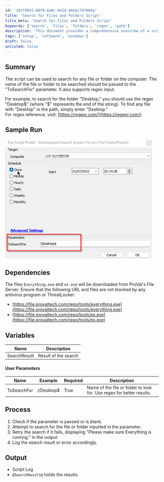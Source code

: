 ```yaml
---
id: '281f0b52-80f0-4a8c-842d-e6ebc747884a'
title: 'Search for Files and Folders Script'
title_meta: 'Search for Files and Folders Script'
keywords: ['search', 'files', 'folders', 'regex', 'path']
description: 'This document provides a comprehensive overview of a script designed to search for files and folders on a computer. It allows users to specify a search term using the "ToSearchFor" parameter, supports regex input for advanced searching, and details the process, dependencies, and output of the script.'
tags: ['setup', 'software', 'windows']
draft: false
unlisted: false
---
```


## Summary

The script can be used to search for any file or folder on the computer. The name of the file or folder to be searched should be passed to the "ToSearchFor" parameter. It also supports regex input.

For example, to search for the folder "Desktop," you should use the regex "Desktop$" (where "$" represents the end of the string). To find any file with "Desktop" in the path, simply enter "Desktop."  
For regex reference, visit: [https://regexr.com/](https://regexr.com/)

## Sample Run

![Sample Run](../../../static/img/FileFolder---Get/image_1.png)

## Dependencies

The files `Everything.exe` and `es.exe` will be downloaded from ProVal's File Server. Ensure that the following URL and files are not blocked by any antivirus program or ThreatLocker:

- [https://file.provaltech.com/repo/tools/everything.exe](https://file.provaltech.com/repo/tools/everything.exe)
- [https://file.provaltech.com/repo/tools/es.exe](https://file.provaltech.com/repo/tools/es.exe)

## Variables

| Name         | Description              |
|--------------|--------------------------|
| SearchResult | Result of the search     |

#### User Parameters

| Name        | Example      | Required | Description                                             |
|-------------|--------------|----------|---------------------------------------------------------|
| ToSearchFor | //Desktop$   | True     | Name of the file or folder to look for. Use regex for better results. |

## Process

1. Check if the parameter is passed or is blank.
2. Attempt to search for the file or folder inputted in the parameter.
3. Retry the search if it fails, displaying "Please make sure Everything is running." in the output.
4. Log the search result or error accordingly.

## Output

- Script Log
- `@SearchResult@` holds the results.
